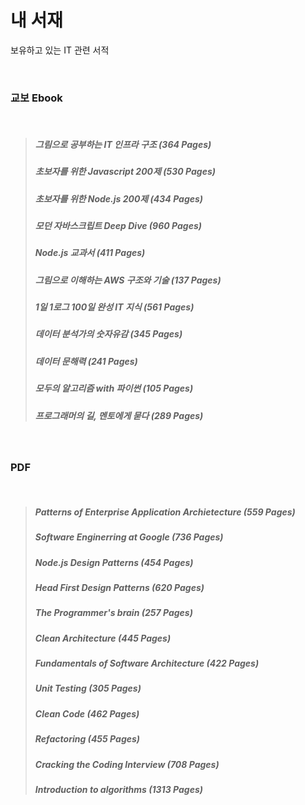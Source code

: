 # 내 서재
보유하고 있는 IT 관련 서적

<br />

### 교보 Ebook

<br />

> ##### 그림으로 공부하는 IT 인프라 구조 (364 Pages)
> ##### 초보자를 위한 Javascript 200제 (530 Pages)
> ##### 초보자를 위한 Node.js 200제 (434 Pages)
> ##### 모던 자바스크립트 Deep Dive (960 Pages)
> ##### Node.js 교과서 (411 Pages) 
> ##### 그림으로 이해하는 AWS 구조와 기술 (137 Pages)
> ##### 1일 1로그 100일 완성 IT 지식 (561 Pages)
> ##### 데이터 분석가의 숫자유감 (345 Pages) 
> ##### 데이터 문해력 (241 Pages)
> ##### 모두의 알고리즘 with 파이썬 (105 Pages)
> ##### 프로그래머의 길, 멘토에게 묻다 (289 Pages)

<br />

### PDF

<br />

> ##### Patterns of Enterprise Application Archietecture (559 Pages)
> ##### Software Enginerring at Google (736 Pages)
> ##### Node.js Design Patterns (454 Pages)
> ##### Head First Design Patterns (620 Pages)
> ##### The Programmer's brain (257 Pages)
> ##### Clean Architecture (445 Pages)
> ##### Fundamentals of Software Architecture (422 Pages)
> ##### Unit Testing (305 Pages)
> ##### Clean Code (462 Pages)
> ##### Refactoring (455 Pages)
> ##### Cracking the Coding Interview (708 Pages)
> ##### Introduction to algorithms (1313 Pages)

<br />

